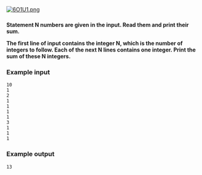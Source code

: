 [![6O1U1.png](https://a.imge.to/2019/08/13/6O1U1.png)](https://imge.to/i/6O1U1)

### 
<b>Statement
N numbers are given in the input. Read them and print their sum.

The first line of input contains the integer N, which is the number of integers to follow. Each of the next N lines contains one integer. Print the sum of these N integers.
</b>

### Example input
```
10
1
2
1
1
1
1
3
1
1
1
```
### Example output
```
13
```
